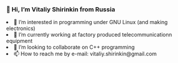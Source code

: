 <h3>👋 Hi, I’m Vitaliy Shirinkin from Russia</h3>
<p>
<li> 👀 I’m interested in programming under GNU Linux (and making electronics)<br>
<li> 🌱 I’m currently working at factory produced telecommunicationn equipment<br>
<li> 💞️ I’m looking to collaborate on C++ programming<br>
<li> 📫 How to reach me by e-mail: vitaliy.shirinkin@gmail.com<br>
</p>
<!---
shvit/shvit is a ✨ special ✨ repository because its `README.md` (this file) appears on your GitHub profile.
You can click the Preview link to take a look at your changes.
--->
